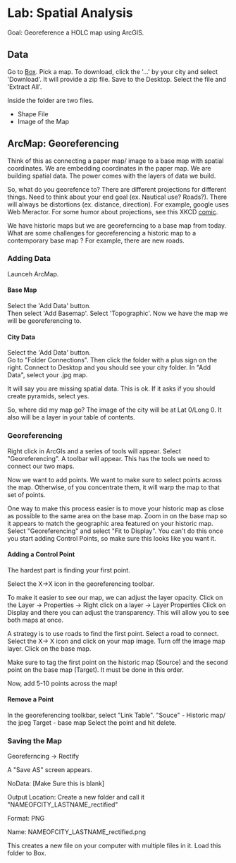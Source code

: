 # Lab: Spatial Analysis

Goal: Georeference a HOLC map using ArcGIS.


## Data

Go to [Box](https://tinyurl.com/introdhspatial). Pick a map. 
To download, click the  '...' by your city and select 'Download'. 
It will provide a zip file. Save to the Desktop.
Select the file and 'Extract All'.

Inside the folder are two files.
- Shape File
- Image of the Map


## ArcMap: Georeferencing 

Think of this as connecting a paper map/ image to a base map with spatial coordinates.
We are embedding coordinates in the paper map.
We are building spatial data. 
The power comes with the layers of data we build. 

So, what do you georefence to?
There are different projections for different things. 
Need to think about your end goal (ex. Nautical use? Roads?).
There will always be distortions (ex. distance, direction).
For example, google uses Web Meractor. 
For some humor about projections, see this  XKCD [comic](https://xkcd.com/977/).

We have historic maps but we are georeferncing to a base map from today. 
What are some challenges for georeferencing a historic map to a contemporary base map ? 
For example, there are new roads. 

### Adding Data 
Launceh ArcMap. 

#### Base Map

Select the 'Add Data' button.  
Then select 'Add Basemap'.
Select 'Topographic'.
Now we have the map we will be georeferencing to. 

####  City Data

Select the 'Add Data' button.  
Go to "Folder Connections".
Then click the folder with a plus sign on the right. 
Connect to Desktop and you should see your city folder. 
In "Add Data", select your .jpg map.

It will say you are missing spatial data. This is ok. 
If it asks if you should create pyramids, select yes.

So, where did my map go?
The image of the city will be at Lat 0/Long 0.
It also will be a layer in your table of contents. 

### Georeferencing

Right click in ArcGIs and a series of tools will appear.
Select "Georeferencing".
A toolbar will appear. This has  the tools we need to connect our two maps. 

Now we want to add points. 
We want to make sure to select points across the map.
Otherwise, of you concentrate them, it will warp the map to that set of points.

One way to make this process easier is to move your historic map as close as possible to the same area on the base map.
Zoom in on the base map so it appears to match the geographic area featured on your historic map.
Select "Georeferencing" and select "Fit to Display". 
You can't do this once you start adding Control Points, so make sure this looks like you want it.



#### Adding a Control Point 
The hardest part is finding your first point. 

Select the X->X icon in the georeferencing toolbar.

To make it easier to see our map, we can adjust the layer opacity.
Click on the Layer -> Properties -> Right click on a layer -> Layer Properties
Click on Display and there you can adjust the transparency. 
This will allow you to see both maps at once.

A strategy is to use roads to find the first point.
Select a road to connect.
Select the X-> X icon and click on your map image.
Turn off the image map layer.
Click on the base map. 

Make sure to tag the first point on the historic map (Source) and the second point on the base map (Target).
It must be done in this order. 

Now, add 5-10 points across the map!

#### Remove a Point
In the georeferencing toolkbar, select  "Link Table".
"Souce" - Historic map/ the jpeg
Target -  base map 
Select the point and hit delete. 

### Saving the Map

Georeferncing -> Rectify

A "Save AS" screen appears. 

NoData: [Make Sure this is blank]

Output Location:  Create a new folder and call it "NAMEOFCITY_LASTNAME_rectified"

Format: PNG

Name: NAMEOFCITY_LASTNAME_rectified.png

This creates a new file on your computer with multiple files in it. 
Load this folder to Box. 

